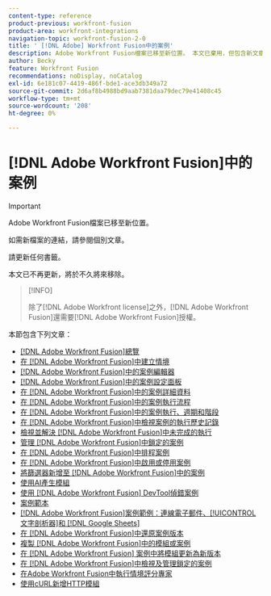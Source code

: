 ```yaml
---
content-type: reference
product-previous: workfront-fusion
product-area: workfront-integrations
navigation-topic: workfront-fusion-2-0
title: ' [!DNL Adobe] Workfront Fusion中的案例'
description: Adobe Workfront Fusion檔案已移至新位置。 本文已棄用，但包含新文章的連結，內容涵蓋此功能。
author: Becky
feature: Workfront Fusion
recommendations: noDisplay, noCatalog
exl-id: 6e181c07-4419-486f-bde1-ace3db349a72
source-git-commit: 2d6af8b4988bd9aab7381daa79dec79e41408c45
workflow-type: tm+mt
source-wordcount: '208'
ht-degree: 0%

---
```


# [!DNL Adobe Workfront Fusion]中的案例

>[!IMPORTANT]
>
>Adobe Workfront Fusion檔案已移至新位置。
>
>如需新檔案的連結，請參閱個別文章。
>
>請更新任何書籤。
>
>本文已不再更新，將於不久將來移除。

>[!INFO]
>
>除了[!DNL Adobe Workfront license]之外，[!DNL Adobe Workfront Fusion]還需要[!DNL Adobe Workfront Fusion]授權。

本節包含下列文章：

* [[!DNL Adobe Workfront Fusion]總覽](../../workfront-fusion/scenarios/scenario-overview.md)
* [在 [!DNL Adobe Workfront Fusion]中建立情境](../../workfront-fusion/scenarios/create-a-scenario.md)
* [ [!DNL Adobe Workfront Fusion]中的案例編輯器](../../workfront-fusion/scenarios/scenario-editor.md)
* [ [!DNL Adobe Workfront Fusion]中的案例設定面板](../../workfront-fusion/scenarios/scenario-settings-panel.md)
* [在 [!DNL Adobe Workfront Fusion]中的案例詳細資料](../../workfront-fusion/scenarios/scenario-detail.md)
* [在 [!DNL Adobe Workfront Fusion]中的案例執行流程](../../workfront-fusion/scenarios/scenario-execution-flow.md)
* [在 [!DNL Adobe Workfront Fusion]中的案例執行、週期和階段](../../workfront-fusion/scenarios/scenario-execution-cycles-phases.md)
* [在 [!DNL Adobe Workfront Fusion]中檢視案例的執行歷史記錄](../../workfront-fusion/scenarios/view-scenario-execution-history.md)
* [檢視並解決 [!DNL Adobe Workfront Fusion]中未完成的執行](../../workfront-fusion/scenarios/view-and-resolve-incomplete-executions.md)
* [管理 [!DNL Adobe Workfront Fusion]中鎖定的案例](../../workfront-fusion/scenarios/view-and-manage-locked-scenarios.md)
* [在 [!DNL Adobe Workfront Fusion]中排程案例](../../workfront-fusion/scenarios/schedule-a-scenario.md)
* [在 [!DNL Adobe Workfront Fusion]中啟用或停用案例](../../workfront-fusion/scenarios/activate-or-inactivate-scenario.md)
* [將篩選器新增至 [!DNL Adobe Workfront Fusion]中的案例](../../workfront-fusion/scenarios/add-a-filter-to-a-scenario.md)
* [使用AI產生模組](/help/quicksilver/workfront-fusion/scenarios/add-a-module-with-ai.md)
* [使用 [!DNL Adobe Workfront Fusion] DevTool偵錯案例](../../workfront-fusion/scenarios/debug-scenarios-with-dev-tool.md)
* [案例範本](/help/quicksilver/workfront-fusion/scenarios/templates/fusion-templates.md)
* [[!DNL Adobe Workfront Fusion]案例範例：連線電子郵件、[!UICONTROL 文字剖析器]和 [!DNL Google Sheets]](../../workfront-fusion/scenarios/example-connect-email-text-parser-gsheets.md)
* [在 [!DNL Adobe Workfront Fusion]中還原案例版本](../../workfront-fusion/scenarios/restore-a-scenario-version.md)
* [複製 [!DNL Adobe Workfront Fusion]中的模組或案例](../../workfront-fusion/scenarios/copy-modules-or-scenarios.md)
* [在 [!DNL Adobe Workfront Fusion] 案例中將模組更新為新版本](../../workfront-fusion/scenarios/update-module-to-new-version.md)
* [在 [!DNL Adobe Workfront Fusion]中檢視及管理鎖定的案例](../../workfront-fusion/scenarios/view-and-manage-locked-scenarios.md)
* [在Adobe Workfront Fusion中執行情境評分專家](/help/quicksilver/workfront-fusion/scenarios/run-scenario-scoring.md)
* [使用cURL新增HTTP模組](/help/quicksilver/workfront-fusion/scenarios/use-curl-create-http.md)




